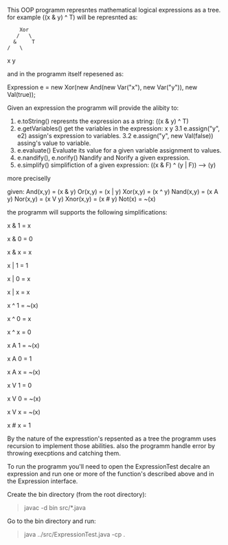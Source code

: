 This OOP programm represntes mathematical logical expressions as a tree.
for example ((x & y) ^ T) will be represnted as:

        Xor
       /   \
      &     T
    /   \
   x     y

and in the programm itself repesened as:

Expression e = new Xor(new And(new Var("x"), new Var("y")), new Val(true));


Given an expression the programm will provide the alibity to:

1. e.toString()
    represnts the expression as a string: ((x & y) ^ T) 
2. e.getVariables()
    get the variables in the expression: x y
3.1 e.assign("y", e2)
    assign's expression to variables.
3.2 e.assign("y", new Val(false))
    assing's value to variable.
4. e.evaluate()
    Evaluate its value for a given variable assignment to values.
5. e.nandify(), e.norify()
    Nandify and Norify a given expression.
6. e.simplify()
    simplifiction of a given expression: ((x & F) ^ (y | F)) --> (y)

more preciselly

given:
And(x,y) = (x & y)
Or(x,y) = (x | y)
Xor(x,y) = (x ^ y)
Nand(x,y) = (x A y)
Nor(x,y) = (x V y)
Xnor(x,y) = (x # y)
Not(x) = ~(x)

the programm will supports the following simplifications:

x & 1 = x

x & 0 = 0

x & x = x

x | 1 = 1

x | 0 = x

x | x = x

x ^ 1 = ~(x)

x ^ 0 = x

x ^ x = 0

x A 1 = ~(x)

x A 0 = 1

x A x = ~(x)

x V 1 = 0

x V 0 = ~(x)

x V x = ~(x)

x # x = 1


By the nature of the expresstion's repsented as a tree the programm uses recursion
to implement those abilities. also the programm handle error by throwing execptions and catching them.


To run the programm you'll need to open the ExpressionTest decalre an expression
and run one or more of the function's described above and in the Expression interface.

Create the bin directory (from the root directory):
> javac -d bin src/*.java

Go to the bin directory and run:
> java ../src/ExpressionTest.java -cp .









